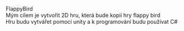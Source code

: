 FlappyBird  
Mým cílem je vytvořit 2D hru, která bude kopií hry flappy bird  
Hru budu vytvářet pomocí unity a k programování budu používat C#

